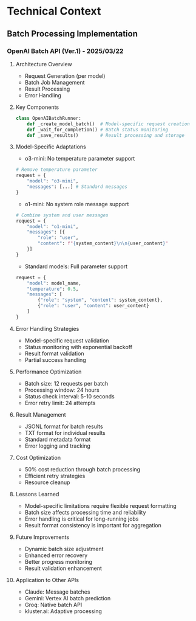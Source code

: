 # Technical Context

## Batch Processing Implementation

### OpenAI Batch API (Ver.1) - 2025/03/22

1. Architecture Overview
   - Request Generation (per model)
   - Batch Job Management
   - Result Processing
   - Error Handling

2. Key Components
   ```python
   class OpenAIBatchRunner:
       def _create_model_batch()  # Model-specific request creation
       def _wait_for_completion() # Batch status monitoring
       def _save_results()        # Result processing and storage
   ```

3. Model-Specific Adaptations
   - o3-mini: No temperature parameter support
   ```python
   # Remove temperature parameter
   request = {
       "model": "o3-mini",
       "messages": [...] # Standard messages
   }
   ```
   
   - o1-mini: No system role message support
   ```python
   # Combine system and user messages
   request = {
       "model": "o1-mini",
       "messages": [{
           "role": "user",
           "content": f"{system_content}\n\n{user_content}"
       }]
   }
   ```

   - Standard models: Full parameter support
   ```python
   request = {
       "model": model_name,
       "temperature": 0.5,
       "messages": [
           {"role": "system", "content": system_content},
           {"role": "user", "content": user_content}
       ]
   }
   ```

4. Error Handling Strategies
   - Model-specific request validation
   - Status monitoring with exponential backoff
   - Result format validation
   - Partial success handling

5. Performance Optimization
   - Batch size: 12 requests per batch
   - Processing window: 24 hours
   - Status check interval: 5-10 seconds
   - Error retry limit: 24 attempts

6. Result Management
   - JSONL format for batch results
   - TXT format for individual results
   - Standard metadata format
   - Error logging and tracking

7. Cost Optimization
   - 50% cost reduction through batch processing
   - Efficient retry strategies
   - Resource cleanup

8. Lessons Learned
   - Model-specific limitations require flexible request formatting
   - Batch size affects processing time and reliability
   - Error handling is critical for long-running jobs
   - Result format consistency is important for aggregation

9. Future Improvements
   - Dynamic batch size adjustment
   - Enhanced error recovery
   - Better progress monitoring
   - Result validation enhancement

10. Application to Other APIs
    - Claude: Message batches
    - Gemini: Vertex AI batch prediction
    - Groq: Native batch API
    - kluster.ai: Adaptive processing
